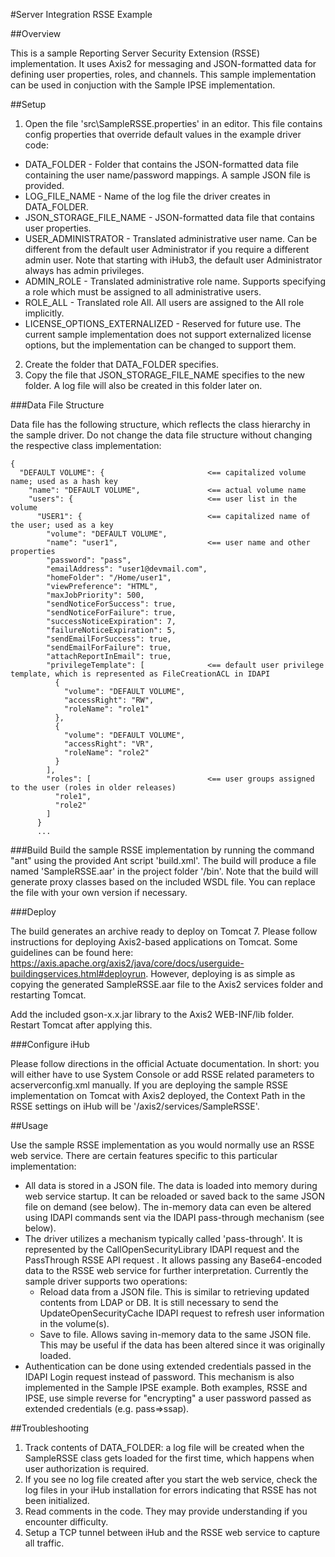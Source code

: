 #Server Integration RSSE Example

##Overview

This is a sample Reporting Server Security Extension (RSSE) implementation. It uses Axis2 for messaging and JSON-formatted data for defining user properties, roles, and channels. This sample implementation can be used in conjuction with the  Sample IPSE implementation.

##Setup

1. Open the file 'src\SampleRSSE.properties' in an editor. This file contains config properties that override default values in the example driver code:

  * DATA_FOLDER - Folder that contains the JSON-formatted data file containing the user name/password mappings. A sample JSON file is provided.
  * LOG_FILE_NAME - Name of the log file the driver creates in DATA_FOLDER.
  * JSON_STORAGE_FILE_NAME - JSON-formatted data file that contains user properties.
  * USER_ADMINISTRATOR - Translated administrative user name. Can be different from the default user Administrator if you require a different admin user. Note that starting with iHub3, the default user Administrator always has  admin privileges.
  * ADMIN_ROLE - Translated administrative role name. Supports specifying a role which must be assigned to all administrative users.
  * ROLE_ALL  - Translated role All. All users are assigned to the All role implicitly. 
  * LICENSE_OPTIONS_EXTERNALIZED - Reserved for future use. The current sample implementation does not support externalized license options, but the implementation can be changed to support them.
2. Create the folder that DATA_FOLDER specifies.
3. Copy the file that JSON_STORAGE_FILE_NAME specifies to the new folder. A log file will also be created in this folder later on.

###Data File Structure

Data file has the following structure, which reflects the class hierarchy in the sample driver. Do not change the data file structure without changing the respective class implementation:

```
{
  "DEFAULT VOLUME": {						<== capitalized volume name; used as a hash key
    "name": "DEFAULT VOLUME",				<== actual volume name
    "users": {								<== user list in the volume
      "USER1": {							<== capitalized name of the user; used as a key
        "volume": "DEFAULT VOLUME",
        "name": "user1",					<== user name and other properties
        "password": "pass",
        "emailAddress": "user1@devmail.com",
        "homeFolder": "/Home/user1",
        "viewPreference": "HTML",
        "maxJobPriority": 500,
        "sendNoticeForSuccess": true,
        "sendNoticeForFailure": true,
        "successNoticeExpiration": 7,
        "failureNoticeExpiration": 5,
        "sendEmailForSuccess": true,
        "sendEmailForFailure": true,
        "attachReportInEmail": true,
        "privilegeTemplate": [				<== default user privilege template, which is represented as FileCreationACL in IDAPI
          {
            "volume": "DEFAULT VOLUME",
            "accessRight": "RW",
            "roleName": "role1"
          },
          {
            "volume": "DEFAULT VOLUME",
            "accessRight": "VR",
            "roleName": "role2"
          }
        ],
        "roles": [							<== user groups assigned to the user (roles in older releases)
          "role1",
          "role2"
        ]
      }
	  ...
```

###Build
Build the sample RSSE implementation by running the command "ant" using the provided Ant script 'build.xml'. The build will produce a file named 'SampleRSSE.aar' in the project folder '/bin'. Note that the build will generate proxy classes based on the included WSDL file. You can replace the file with your own version if necessary.

###Deploy

The build generates an archive ready to deploy on Tomcat 7. Please follow instructions for deploying Axis2-based applications on Tomcat. Some guidelines can be found here: https://axis.apache.org/axis2/java/core/docs/userguide-buildingservices.html#deployrun. However, deploying is as simple as copying the generated SampleRSSE.aar file to the Axis2 services folder and restarting Tomcat.

Add the included gson-x.x.jar library to the Axis2 WEB-INF/lib folder.  Restart Tomcat after applying this.

###Configure iHub

Please follow directions in the official Actuate documentation. In short: you will either have to use System Console or add RSSE related parameters to acserverconfig.xml manually. If you are deploying the sample RSSE implementation on Tomcat with Axis2 deployed, the Context Path in the RSSE settings on iHub will be '/axis2/services/SampleRSSE'.

##Usage

Use the sample RSSE implementation as you would normally use an RSSE web service. There are certain features specific to this particular implementation:

* All data is stored in a JSON file. The data is loaded into memory during web service startup. It can be reloaded or saved back to the same JSON file on demand (see below). The in-memory data can even be altered using IDAPI commands sent via the IDAPI pass-through mechanism (see below).
* The driver utilizes a mechanism typically called 'pass-through'. It is represented by the CallOpenSecurityLibrary IDAPI request and the PassThrough RSSE API request . It allows passing any Base64-encoded data to the RSSE web service for further interpretation. Currently the sample driver supports two operations:
  - Reload data from a JSON file. This is similar to retrieving updated contents from LDAP or DB. It is still necessary to send the UpdateOpenSecurityCache IDAPI request to refresh user information in the volume(s).
  - Save to file. Allows saving in-memory data to the same JSON file. This may be useful if the data has been altered since it was originally loaded.
* Authentication can be done using extended credentials passed in the IDAPI Login request instead of password. This mechanism is also implemented in the Sample IPSE example. Both examples, RSSE and IPSE, use simple reverse for "encrypting" a user password passed as extended credentials (e.g. pass=>ssap).

##Troubleshooting

1. Track contents of DATA_FOLDER: a log file will be created when the SampleRSSE class gets loaded for the first time, which happens when user authorization is required.
2. If you see no log file created after you start the web service, check the log files in your iHub installation for errors indicating that RSSE has not been initialized.
3. Read comments in the code. They may provide understanding if you encounter difficulty.
4. Setup a TCP tunnel between iHub and the RSSE web service to capture all traffic.
